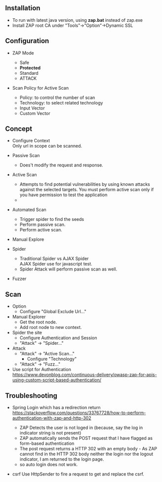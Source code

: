 ## Installation
- To run with latest java version, using **zap.bat** instead of zap.exe
- Install ZAP root CA under "Tools"->"Option"->Dynamic SSL

## Configuration
- ZAP Mode
  - Safe
  - **Protected**
  - Standard
  - ATTACK

- Scan Policy for Active Scan
  - Policy: to control the number of scan
  - Technology: to select related technology
  - Input Vector
  - Custom Vector

## Concept
- Configure Context  
  Only url in scope can be scanned.

- Passive Scan  
  - Does't modify the request and response.
- Active Scan  
  - Attempts to find potential vulnerabilities by using known attacks against the selected targets. You must perform active scan only if you have permission to test the application
  - 
- Automated Scan
  - Trigger spider to find the seeds
  - Perform passive scan.
  - Perform active scan.
- Manual Explore

- Spider
  - Traditional Spider vs AJAX Spider  
    AJAX Spider use for javascript test.
  - Spider Attack will perform passive scan as well.

- Fuzzer

## Scan
- Option
  - Configure "Global Exclude Url..."
- Manual Explorer
  - Get the root node.
  - Add root node to new context.
- Spider the site
  - Configure Authentication and Session
  - "Attack" -> "Spider..."
- Attack
  - "Attack" -> "Active Scan..." 
    - Configure "Technology"
  - "Attack" -> "Fuzz..."
- Use script for Authentication  
  https://www.devonblog.com/continuous-delivery/owasp-zap-for-apis-using-custom-script-based-authentication/

## Troubleshooting
- Spring Login which has a redirection return
  https://stackoverflow.com/questions/33767728/how-to-perform-authentication-with-zap-and-http-302  
  - ZAP Detects the user is not loged in (because, say the log in indicator string is not present) 
  - ZAP automatically sends the POST request that I have flagged as form-based authentication
  - The post request returns a HTTP 302 with an empty body - As ZAP cannot find in the HTTP 302 body neither the login nor the logout indicator, I am returned to the login page.
  - so auto login does not work.

- csrf
  Use HttpSender to fire a request to get and replace the csrf.
